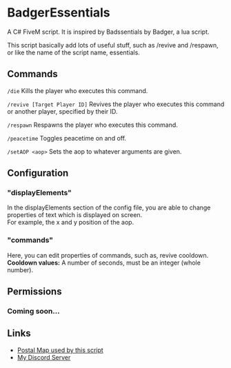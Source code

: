 # BadgerEssentials
A C# FiveM script. It is inspired by Badssentials by Badger, a lua script.  

This script basically add lots of useful stuff, such as /revive and /respawn,  
or like the name of the script name, essentials.

## Commands
`/die` Kills the player who executes this command.

`/revive [Target Player ID]` Revives the player who executes this command or another player, specified by their ID.

`/respawn` Respawns the player who executes this command.

`/peacetime` Toggles peacetime on and off.

`/setAOP <aop>` Sets the aop to whatever arguments are given.

## Configuration
### "displayElements"
In the displayElements section of the config file, you are able to change properties of text which is displayed on screen.  
For example, the x and y position of the aop.

### "commands"
Here, you can edit properties of commands, such as, revive cooldown.  
**Cooldown values:** A number of seconds, must be an integer (whole number).

## Permissions
### Coming soon...

## Links
- [Postal Map used by this script](https://github.com/ocrp/postal_map/)
- [My Discord Server](https://discord.gg/TFCQE8d)

